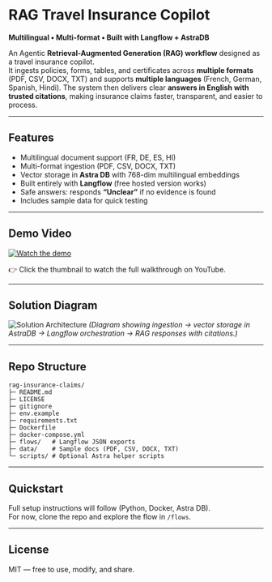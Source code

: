 # RAG Travel Insurance Copilot  

**Multilingual • Multi-format • Built with Langflow + AstraDB**  

An Agentic **Retrieval-Augmented Generation (RAG) workflow** designed as a travel insurance copilot.  
It ingests policies, forms, tables, and certificates across **multiple formats** (PDF, CSV, DOCX, TXT) and supports **multiple languages** (French, German, Spanish, Hindi). The system then delivers clear **answers in English with trusted citations**, making insurance claims faster, transparent, and easier to process.  

---

## Features
- Multilingual document support (FR, DE, ES, HI)
- Multi-format ingestion (PDF, CSV, DOCX, TXT)
- Vector storage in **Astra DB** with 768-dim multilingual embeddings
- Built entirely with **Langflow** (free hosted version works)
- Safe answers: responds **“Unclear”** if no evidence is found
- Includes sample data for quick testing

---

## Demo Video
[![Watch the demo](https://img.youtube.com/vi/Fd3-hpZlfPA/hqdefault.jpg)](https://youtu.be/Fd3-hpZlfPA)

👉 Click the thumbnail to watch the full walkthrough on YouTube.

---

## Solution Diagram
![Solution Architecture](https://drive.google.com/uc?id=1s7pSAG5zpezN0FSWHz6pYUkHmrwSFKko)
*(Diagram showing ingestion → vector storage in AstraDB → Langflow orchestration → RAG responses with citations.)*

---

## Repo Structure
```
rag-insurance-claims/
├─ README.md
├─ LICENSE
├─ gitignore
├─ env.example
├─ requirements.txt
├─ Dockerfile
├─ docker-compose.yml
├─ flows/   # Langflow JSON exports
├─ data/    # Sample docs (PDF, CSV, DOCX, TXT)
└─ scripts/ # Optional Astra helper scripts
```

---

## Quickstart
Full setup instructions will follow (Python, Docker, Astra DB).  
For now, clone the repo and explore the flow in `/flows`.

---

## License
MIT — free to use, modify, and share.
